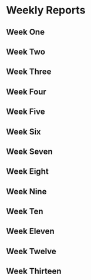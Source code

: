 # Weekly Reports

## Week One



## Week Two



## Week Three



## Week Four



## Week Five



## Week Six



## Week Seven



## Week Eight



## Week Nine



## Week Ten



## Week Eleven



## Week Twelve



## Week Thirteen
